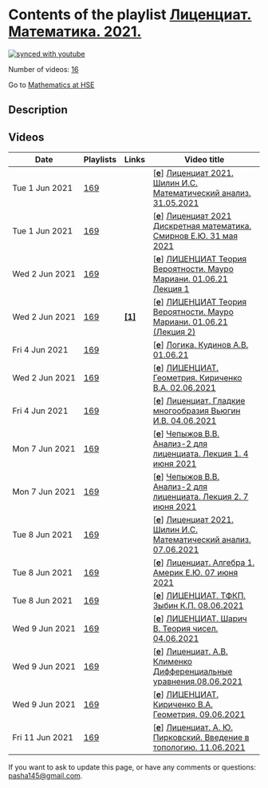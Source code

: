 # Contents of the playlist [Лиценциат. Математика. 2021.](https://www.youtube.com/playlist?list=PLq3E5oubNNoDfm15Djy2H9KL31rJQBMxd)

[![synced with youtube](https://img.shields.io/github/last-commit/mathphysschool/mathphysschool.github.io/autoupdate1?label=synced%20with%20youtube)](#)

Number of videos: [16](#videos)

Go to [Mathematics at HSE](../README.md)

## Description



## Videos

|Date|Playlists|Links|Video title|
|---|---|---|---|
| Tue&nbsp;1&nbsp;Jun&nbsp;2021 | [169](../playlists/169 "Лиценциат. Математика. 2021.") |  | [[**e**](https://studio.youtube.com/video/2MACT8Tuiac/edit "Edit")] [Лиценциат 2021. Шилин И.С. Математический анализ. 31.05.2021](https://www.youtube.com/watch?v=2MACT8Tuiac&list=PLq3E5oubNNoDfm15Djy2H9KL31rJQBMxd) |
| Tue&nbsp;1&nbsp;Jun&nbsp;2021 | [169](../playlists/169 "Лиценциат. Математика. 2021.") |  | [[**e**](https://studio.youtube.com/video/Wgxb-8qYsU8/edit "Edit")] [Лиценциат 2021 Дискретная математика. Смирнов Е.Ю.  31 мая 2021](https://www.youtube.com/watch?v=Wgxb-8qYsU8&list=PLq3E5oubNNoDfm15Djy2H9KL31rJQBMxd) |
| Wed&nbsp;2&nbsp;Jun&nbsp;2021 | [169](../playlists/169 "Лиценциат. Математика. 2021.") |  | [[**e**](https://studio.youtube.com/video/9Ae5bxUBxP0/edit "Edit")] [ЛИЦЕНЦИАТ Теория Вероятности. Мауро Мариани. 01.06.21  Лекция 1](https://www.youtube.com/watch?v=9Ae5bxUBxP0&list=PLq3E5oubNNoDfm15Djy2H9KL31rJQBMxd) |
| Wed&nbsp;2&nbsp;Jun&nbsp;2021 | [169](../playlists/169 "Лиценциат. Математика. 2021.") | [**[1]**](https://eduhseru-my.sharepoint.com/:o:/g/personal/mmariani_hse_ru/Euhf2ldVW2VAtwtUcr_mLQQBHNRvKsBY-cXYsy1KfI7TAQ?e=C0EWfH) | [[**e**](https://studio.youtube.com/video/1-MEHU8dYO4/edit "Edit")] [ЛИЦЕНЦИАТ Теория Вероятности. Мауро Мариани. 01.06.21 (Лекция 2)](https://www.youtube.com/watch?v=1-MEHU8dYO4&list=PLq3E5oubNNoDfm15Djy2H9KL31rJQBMxd "Ссылка на доску:&#013;https://eduhseru-my.sharepoint.com/:o:/g/personal/mmariani&#95;hse&#95;ru/Euhf2ldVW2VAtwtUcr&#95;mLQQBHNRvKsBY-cXYsy1KfI7TAQ?e=C0EWfH") |
| Fri&nbsp;4&nbsp;Jun&nbsp;2021 | [169](../playlists/169 "Лиценциат. Математика. 2021.") |  | [[**e**](https://studio.youtube.com/video/QM45nhN_CmQ/edit "Edit")] [Логика. Кудинов А.В. 01.06.21](https://www.youtube.com/watch?v=QM45nhN_CmQ&list=PLq3E5oubNNoDfm15Djy2H9KL31rJQBMxd) |
| Wed&nbsp;2&nbsp;Jun&nbsp;2021 | [169](../playlists/169 "Лиценциат. Математика. 2021.") |  | [[**e**](https://studio.youtube.com/video/hH7oY8h_ZTQ/edit "Edit")] [ЛИЦЕНЦИАТ. Геометрия. Кириченко В.А. 02.06.2021](https://www.youtube.com/watch?v=hH7oY8h_ZTQ&list=PLq3E5oubNNoDfm15Djy2H9KL31rJQBMxd) |
| Fri&nbsp;4&nbsp;Jun&nbsp;2021 | [169](../playlists/169 "Лиценциат. Математика. 2021.") |  | [[**e**](https://studio.youtube.com/video/tEd_KcCvU60/edit "Edit")] [Лиценциат. Гладкие многообразия Вьюгин И.В. 04.06.2021](https://www.youtube.com/watch?v=tEd_KcCvU60&list=PLq3E5oubNNoDfm15Djy2H9KL31rJQBMxd) |
| Mon&nbsp;7&nbsp;Jun&nbsp;2021 | [169](../playlists/169 "Лиценциат. Математика. 2021.") |  | [[**e**](https://studio.youtube.com/video/nDq7D-ABesY/edit "Edit")] [Чепыжов В.В. Анализ-2 для лиценциата. Лекция 1. 4 июня 2021](https://www.youtube.com/watch?v=nDq7D-ABesY&list=PLq3E5oubNNoDfm15Djy2H9KL31rJQBMxd) |
| Mon&nbsp;7&nbsp;Jun&nbsp;2021 | [169](../playlists/169 "Лиценциат. Математика. 2021.") |  | [[**e**](https://studio.youtube.com/video/Wo0Xqu2zOfA/edit "Edit")] [Чепыжов В.В. Анализ-2 для лиценциата. Лекция 2. 7 июня 2021](https://www.youtube.com/watch?v=Wo0Xqu2zOfA&list=PLq3E5oubNNoDfm15Djy2H9KL31rJQBMxd) |
| Tue&nbsp;8&nbsp;Jun&nbsp;2021 | [169](../playlists/169 "Лиценциат. Математика. 2021.") |  | [[**e**](https://studio.youtube.com/video/gN4cAPoh9wI/edit "Edit")] [Лиценциат 2021. Шилин И.С. Математический анализ. 07.06.2021](https://www.youtube.com/watch?v=gN4cAPoh9wI&list=PLq3E5oubNNoDfm15Djy2H9KL31rJQBMxd) |
| Tue&nbsp;8&nbsp;Jun&nbsp;2021 | [169](../playlists/169 "Лиценциат. Математика. 2021.") |  | [[**e**](https://studio.youtube.com/video/lbGl4kLU_Xc/edit "Edit")] [Лиценциат. Алгебра 1. Америк Е.Ю.  07 июня 2021](https://www.youtube.com/watch?v=lbGl4kLU_Xc&list=PLq3E5oubNNoDfm15Djy2H9KL31rJQBMxd) |
| Tue&nbsp;8&nbsp;Jun&nbsp;2021 | [169](../playlists/169 "Лиценциат. Математика. 2021.") |  | [[**e**](https://studio.youtube.com/video/-v6btviij00/edit "Edit")] [ЛИЦЕНЦИАТ. ТФКП. Зыбин К.П. 08.06.2021](https://www.youtube.com/watch?v=-v6btviij00&list=PLq3E5oubNNoDfm15Djy2H9KL31rJQBMxd) |
| Wed&nbsp;9&nbsp;Jun&nbsp;2021 | [169](../playlists/169 "Лиценциат. Математика. 2021.") |  | [[**e**](https://studio.youtube.com/video/7L5ae_RsVXg/edit "Edit")] [ЛИЦЕНЦИАТ. Шарич В.  Теория чисел. 04.06.2021](https://www.youtube.com/watch?v=7L5ae_RsVXg&list=PLq3E5oubNNoDfm15Djy2H9KL31rJQBMxd) |
| Wed&nbsp;9&nbsp;Jun&nbsp;2021 | [169](../playlists/169 "Лиценциат. Математика. 2021.") |  | [[**e**](https://studio.youtube.com/video/2rbxF8a1pZw/edit "Edit")] [Лиценциат.  А.В. Клименко Дифференциальные уравнения.08.06.2021](https://www.youtube.com/watch?v=2rbxF8a1pZw&list=PLq3E5oubNNoDfm15Djy2H9KL31rJQBMxd) |
| Wed&nbsp;9&nbsp;Jun&nbsp;2021 | [169](../playlists/169 "Лиценциат. Математика. 2021.") |  | [[**e**](https://studio.youtube.com/video/JTX6siDPGY8/edit "Edit")] [ЛИЦЕНЦИАТ. Кириченко В.А. Геометрия. 09.06.2021](https://www.youtube.com/watch?v=JTX6siDPGY8&list=PLq3E5oubNNoDfm15Djy2H9KL31rJQBMxd) |
| Fri&nbsp;11&nbsp;Jun&nbsp;2021 | [169](../playlists/169 "Лиценциат. Математика. 2021.") |  | [[**e**](https://studio.youtube.com/video/lEyvoeFfslM/edit "Edit")] [Лиценциат. А. Ю. Пирковский. Введение в топологию. 11.06.2021](https://www.youtube.com/watch?v=lEyvoeFfslM&list=PLq3E5oubNNoDfm15Djy2H9KL31rJQBMxd) |


 If you want to ask to update this page, or have any comments or questions: <pasha145@gmail.com>.